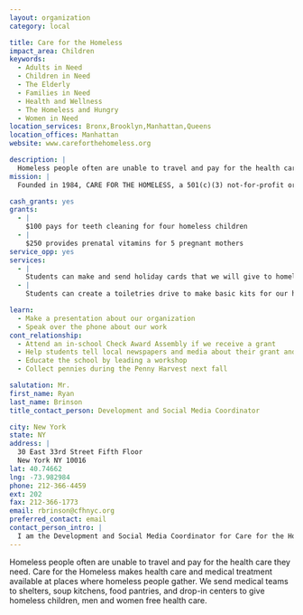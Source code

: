 ```yaml
---
layout: organization
category: local

title: Care for the Homeless
impact_area: Children
keywords: 
  - Adults in Need
  - Children in Need
  - The Elderly
  - Families in Need
  - Health and Wellness
  - The Homeless and Hungry
  - Women in Need
location_services: Bronx,Brooklyn,Manhattan,Queens
location_offices: Manhattan
website: www.careforthehomeless.org

description: |
  Homeless people often are unable to travel and pay for the health care they need.  Care for the Homeless makes health care and medical treatment available at places where homeless people gather. We send medical teams to shelters, soup kitchens, food pantries, and drop-in centers to give homeless children, men and women free health care.
mission: |
  Founded in 1984, CARE FOR THE HOMELESS, a 501(c)(3) not-for-profit organization, improves the health and well-being of homeless men, women and children by promoting healthful behaviors and providing medical, behavioral, social and shelter services. We advocate for the rights of homeless people and for public policies which support stable individuals, families and communities, and aim to end homelessness.

cash_grants: yes
grants: 
  - |
    $100 pays for teeth cleaning for four homeless children
  - |
    $250 provides prenatal vitamins for 5 pregnant mothers
service_opp: yes
services: 
  - |
    Students can make and send holiday cards that we will give to homeless families with children living in shelters.
  - |
    Students can create a toiletries drive to make basic kits for our homeless clients. Travel sized shampoos, soaps, deodorants, toothpastes, toothbrushes and combs make up the kits we distribute.

learn: 
  - Make a presentation about our organization
  - Speak over the phone about our work
cont_relationship: 
  - Attend an in-school Check Award Assembly if we receive a grant
  - Help students tell local newspapers and media about their grant and/or project with us
  - Educate the school by leading a workshop
  - Collect pennies during the Penny Harvest next fall

salutation: Mr.
first_name: Ryan
last_name: Brinson
title_contact_person: Development and Social Media Coordinator

city: New York
state: NY
address: |
  30 East 33rd Street Fifth Floor  
  New York NY 10016
lat: 40.74662
lng: -73.982984
phone: 212-366-4459
ext: 202
fax: 212-366-1773
email: rbrinson@cfhnyc.org
preferred_contact: email
contact_person_intro: |
  I am the Development and Social Media Coordinator for Care for the Homeless.  My job is to raise money so we can give health care and medical treatment to homeless men, women, and children. I enjoy working with Common Cents because they make it possible for more homeless people to get the help they need.
---
```

Homeless people often are unable to travel and pay for the health care they need.  Care for the Homeless makes health care and medical treatment available at places where homeless people gather. We send medical teams to shelters, soup kitchens, food pantries, and drop-in centers to give homeless children, men and women free health care.
